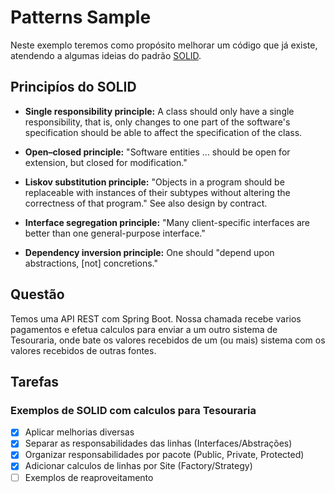 # Patterns Sample

Neste exemplo teremos como propósito melhorar um código que já existe, atendendo a algumas ideias do padrão 
[SOLID](https://en.wikipedia.org/wiki/SOLID).

## Principíos do SOLID

- **Single responsibility principle:** A class should only have a single responsibility, that is, only changes to one 
part of the software's specification should be able to affect the specification of the class.

- **Open–closed principle:** "Software entities ... should be open for extension, but closed for modification."

- **Liskov substitution principle:** "Objects in a program should be replaceable with instances of their subtypes 
without altering the correctness of that program." See also design by contract.

- **Interface segregation principle:** "Many client-specific interfaces are better than one general-purpose interface."

- **Dependency inversion principle:** One should "depend upon abstractions, [not] concretions."

## Questão

Temos uma API REST com Spring Boot. Nossa chamada recebe varios pagamentos e efetua calculos para enviar a um 
outro sistema de Tesouraria, onde bate os valores recebidos de um (ou mais) sistema com os valores recebidos de outras
fontes.

## Tarefas

### Exemplos de SOLID com calculos para Tesouraria

- [x] Aplicar melhorias diversas
- [x] Separar as responsabilidades das linhas (Interfaces/Abstrações)
- [x] Organizar responsabilidades por pacote (Public, Private, Protected)
- [x] Adicionar calculos de linhas por Site (Factory/Strategy)
- [ ] Exemplos de reaproveitamento
